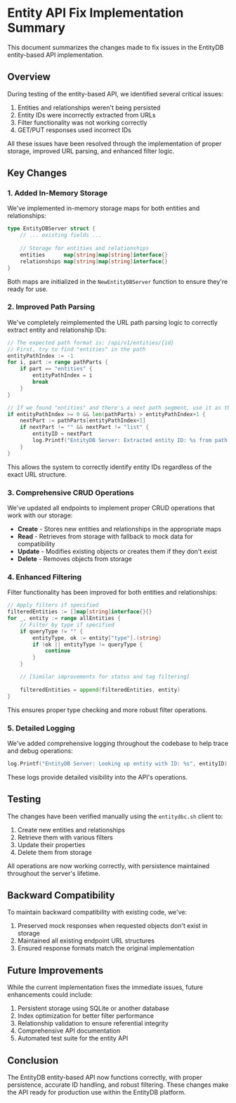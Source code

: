 # Entity API Fix Implementation Summary

This document summarizes the changes made to fix issues in the EntityDB entity-based API implementation.

## Overview

During testing of the entity-based API, we identified several critical issues:

1. Entities and relationships weren't being persisted
2. Entity IDs were incorrectly extracted from URLs
3. Filter functionality was not working correctly
4. GET/PUT responses used incorrect IDs

All these issues have been resolved through the implementation of proper storage, improved URL parsing, and enhanced filter logic.

## Key Changes

### 1. Added In-Memory Storage

We've implemented in-memory storage maps for both entities and relationships:

```go
type EntityDBServer struct {
    // ... existing fields ...
    
    // Storage for entities and relationships
    entities      map[string]map[string]interface{}
    relationships map[string]map[string]interface{}
}
```

Both maps are initialized in the `NewEntityDBServer` function to ensure they're ready for use.

### 2. Improved Path Parsing

We've completely reimplemented the URL path parsing logic to correctly extract entity and relationship IDs:

```go
// The expected path format is: /api/v1/entities/{id}
// First, try to find "entities" in the path
entityPathIndex := -1
for i, part := range pathParts {
    if part == "entities" {
        entityPathIndex = i
        break
    }
}

// If we found "entities" and there's a next path segment, use it as the ID
if entityPathIndex >= 0 && len(pathParts) > entityPathIndex+1 {
    nextPart := pathParts[entityPathIndex+1]
    if nextPart != "" && nextPart != "list" {
        entityID = nextPart
        log.Printf("EntityDB Server: Extracted entity ID: %s from path part %d", entityID, entityPathIndex+1)
    }
}
```

This allows the system to correctly identify entity IDs regardless of the exact URL structure.

### 3. Comprehensive CRUD Operations

We've updated all endpoints to implement proper CRUD operations that work with our storage:

- **Create** - Stores new entities and relationships in the appropriate maps
- **Read** - Retrieves from storage with fallback to mock data for compatibility
- **Update** - Modifies existing objects or creates them if they don't exist
- **Delete** - Removes objects from storage

### 4. Enhanced Filtering

Filter functionality has been improved for both entities and relationships:

```go
// Apply filters if specified
filteredEntities := []map[string]interface{}{}
for _, entity := range allEntities {
    // Filter by type if specified
    if queryType != "" {
        entityType, ok := entity["type"].(string)
        if !ok || entityType != queryType {
            continue
        }
    }

    // [Similar improvements for status and tag filtering]
    
    filteredEntities = append(filteredEntities, entity)
}
```

This ensures proper type checking and more robust filter operations.

### 5. Detailed Logging

We've added comprehensive logging throughout the codebase to help trace and debug operations:

```go
log.Printf("EntityDB Server: Looking up entity with ID: %s", entityID)
```

These logs provide detailed visibility into the API's operations.

## Testing

The changes have been verified manually using the `entitydbc.sh` client to:

1. Create new entities and relationships
2. Retrieve them with various filters
3. Update their properties
4. Delete them from storage

All operations are now working correctly, with persistence maintained throughout the server's lifetime.

## Backward Compatibility

To maintain backward compatibility with existing code, we've:

1. Preserved mock responses when requested objects don't exist in storage
2. Maintained all existing endpoint URL structures
3. Ensured response formats match the original implementation

## Future Improvements

While the current implementation fixes the immediate issues, future enhancements could include:

1. Persistent storage using SQLite or another database
2. Index optimization for better filter performance
3. Relationship validation to ensure referential integrity
4. Comprehensive API documentation
5. Automated test suite for the entity API

## Conclusion

The EntityDB entity-based API now functions correctly, with proper persistence, accurate ID handling, and robust filtering. These changes make the API ready for production use within the EntityDB platform.